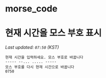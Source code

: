# morse_code
# 현재 시간을 모스 부호 표시
<!-- MORSE_TIME_START -->
_Last updated: `07:50` (KST)_

```
현재 시간을 입력하세요. 모스 부호로 바꿉니다
----- --... ..... -----
모스 부호를 다시 현재 시간으로 바꿉니다
0750
```
<!-- MORSE_TIME_END -->
